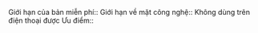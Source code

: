 Giới hạn của bản miễn phí:: 
Giới hạn về mặt công nghệ:: Không dùng trên điện thoại được
Ưu điểm:: 
